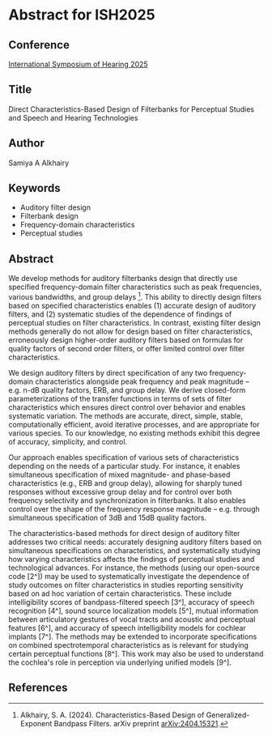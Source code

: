 # Abstract for ISH2025

## Conference
[International Symposium of Hearing 2025](https://easychair.org/smart-program/ISH2025/2025-06-05.html#talk:277104)

## Title
Direct Characteristics-Based Design of Filterbanks for Perceptual Studies and Speech and Hearing Technologies

## Author
Samiya A Alkhairy

## Keywords
* Auditory filter design
* Filterbank design
* Frequency-domain characteristics
* Perceptual studies


## Abstract
We develop methods for auditory filterbanks design that directly use specified frequency-domain filter characteristics such as peak frequencies, various bandwidths, and group delays [^1]. This ability to directly design filters based on specified characteristics enables (1) accurate design of auditory filters, and (2) systematic studies of the dependence of findings of perceptual studies on filter characteristics. In contrast, existing filter design methods generally do not allow for design based on filter characteristics, erroneously design higher-order auditory filters based on formulas for quality factors of second order filters, or offer limited control over filter characteristics. 

We design auditory filters by direct specification of any two frequency-domain characteristics alongside peak frequency and peak magnitude – e.g. n-dB quality factors, ERB, and group delay. We derive closed-form parameterizations of the transfer functions in terms of sets of filter characteristics which ensures direct control over behavior and enables systematic variation. The methods are accurate, direct, simple, stable, computationally efficient, avoid iterative processes, and are appropriate for various species. To our knowledge, no existing methods exhibit this degree of accuracy, simplicity, and control.

Our approach enables specification of various sets of characteristics depending on the needs of a particular study. For instance, it enables simultaneous specification of mixed magnitude- and phase-based characteristics (e.g., ERB and group delay), allowing for sharply tuned responses without excessive group delay and for control over both frequency selectivity and synchronization in filterbanks. It also enables control over the shape of the frequency response magnitude – e.g. through simultaneous specification of 3dB and 15dB quality factors.

The characteristics-based methods for direct design of auditory filter addresses two critical needs: accurately designing auditory filters based on simultaneous specifications on characteristics, and systematically studying how varying characteristics affects the findings of perceptual studies and technological advances. For instance, the methods (using our open-source code [2^]) may be used to systematically investigate the dependence of study outcomes on filter characteristics in studies reporting sensitivity based on ad hoc variation of certain characteristics. These include intelligibility scores of bandpass-filtered speech [3^], accuracy of speech recognition [4^], sound source localization models [5^], mutual information between articulatory gestures of vocal tracts and acoustic and perceptual features [6^], and accuracy of speech intelligibility models for cochlear implants [7^]. The methods may be extended to incorporate specifications on combined spectrotemporal characteristics as is relevant for studying certain perceptual functions [8^]. This work may also be used to understand the cochlea's role in perception via underlying unified models [9^].


## References
[^1]: Alkhairy, S. A. (2024). Characteristics-Based Design of Generalized-Exponent Bandpass Filters. arXiv preprint [arXiv:2404.15321](https://arxiv.org/abs/2404.15321).
[^2]: 
[^3]:
[^4]:
[^5]:   
[^6]: Ghosh, P. K., Goldstein, L. M., & Narayanan, S. S. (2011). Processing speech signal using auditory-like filterbank provides least uncertainty about articulatory gestures. The Journal of the Acoustical Society of America, 129(6), [4014-4022.](https://pmc.ncbi.nlm.nih.gov/articles/PMC3135153/)
[^7]: 
[^8]: 
[^9]: 
